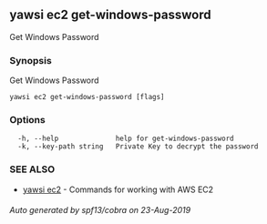 ## yawsi ec2 get-windows-password

Get Windows Password

### Synopsis


Get Windows Password

```
yawsi ec2 get-windows-password [flags]
```

### Options

```
  -h, --help              help for get-windows-password
  -k, --key-path string   Private Key to decrypt the password
```

### SEE ALSO
* [yawsi ec2](yawsi_ec2.md)	 - Commands for working with AWS EC2

###### Auto generated by spf13/cobra on 23-Aug-2019
